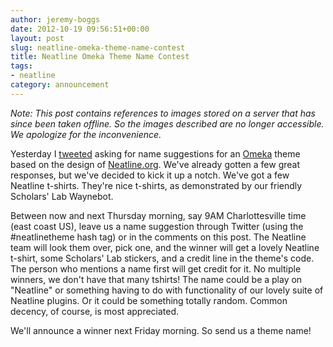 ```yaml
---
author: jeremy-boggs
date: 2012-10-19 09:56:51+00:00
layout: post
slug: neatline-omeka-theme-name-contest
title: Neatline Omeka Theme Name Contest
tags:
- neatline
category: announcement
---
```


*Note: This post contains references to images stored on a server that has since been taken offline. So the images described are no longer accessible. We apologize for the inconvenience.*

Yesterday I [tweeted](https://twitter.com/clioweb/status/258958763975909376) asking for name suggestions for an [Omeka](http://omeka.org) theme based on the design of [Neatline.org](http://neatline.org). We've already gotten a few great responses, but we've decided to kick it up a notch. We've got a few Neatline t-shirts. They're nice t-shirts, as demonstrated by our friendly Scholars' Lab Waynebot.

Between now and next Thursday morning, say 9AM Charlottesville time (east coast US), leave us a name suggestion through Twitter (using the #neatlinetheme hash tag) or in the comments on this post. The Neatline team will look them over, pick one, and the winner will get a lovely Neatline t-shirt, some Scholars' Lab stickers, and a credit line in the theme's code. The person who mentions a name first will get credit for it. No multiple winners, we don't have that many tshirts! The name could be a play on "Neatline" or something having to do with functionality of our lovely suite of Neatline plugins. Or it could be something totally random. Common decency, of course, is most appreciated.

We'll announce a winner next Friday morning. So send us a theme name!

